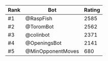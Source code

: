 Rank|Bot|Rating
---|---|---
#1|@RaspFish|2585
#2|@ToromBot|2562
#3|@colinbot|2371
#4|@OpeningsBot|2141
#5|@MinOpponentMoves|680
